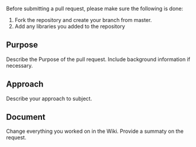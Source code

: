 Before submitting a pull request, please make sure the following is done:

1. Fork the repository and create your branch from master.
2. Add any libraries you added to the repository

## Purpose
Describe the Purpose of the pull request. Include background information if necessary.

## Approach
Describe your approach to subject.

## Document
Change everything you worked on in the Wiki. Provide a summaty on the request.
